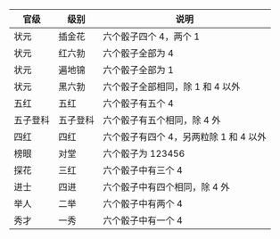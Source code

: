| 官级     | 级别     | 说明                                   |
| -------- | -------- | -------------------------------------- |
| 状元     | 插金花   | 六个骰子四个 4，两个 1                 |
| 状元     | 红六勃   | 六个骰子全部为 4                       |
| 状元     | 遍地锦   | 六个骰子全部为 1                       |
| 状元     | 黑六勃   | 六个骰子全部相同，除 1 和 4 以外       |
| 五红     | 五红     | 六个骰子有五个 4                       |
| 五子登科 | 五子登科 | 六个骰子有五个相同，除 4 外            |
| 四红     | 四红     | 六个骰子有四个 4，另两粒除 1 和 4 以外 |
| 榜眼     | 对堂     | 六个骰子为 123456                      |
| 探花     | 三红     | 六个骰子中有三个 4                     |
| 进士     | 四进     | 六个骰子中有四个相同，除 4 外          |
| 举人     | 二举     | 六个骰子中有两个 4                     |
| 秀才     | 一秀     | 六个骰子中有一个 4                     |